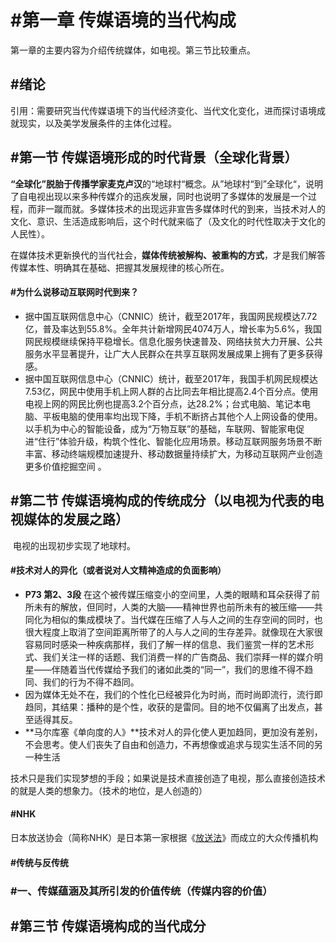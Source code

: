 # #第一章	传媒语境的当代构成

第一章的主要内容为介绍传统媒体，如电视。第三节比较重点。

## #绪论

​	引用：需要研究当代传媒语境下的当代经济变化、当代文化变化，进而探讨语境成就现实，以及美学发展条件的主体化过程。

## #第一节	传媒语境形成的时代背景（全球化背景）



​	**“全球化”**脱胎于**传播学家麦克卢汉**的“地球村“概念。从”地球村“到”全球化“，说明了自电视出现以来多种传媒介的迅疾发展，同时也说明了多媒体的发展是一个过程，而非一蹴而就。多媒体技术的出现远非宣告多媒体时代的到来，当技术对人的文化、意识、生活造成影响后，这个时代就来临了（及文化的时代性取决于文化的人民性）。

​	在媒体技术更新换代的当代社会，**媒体传统被解构、被重构的方式**，才是我们解答传媒本性、明确其在基础、把握其发展规律的核心所在。



#### #为什么说移动互联网时代到来？

+ 据中国互联网信息中心（CNNIC）统计，截至2017年，我国网民规模达7.72亿，普及率达到55.8%。全年共计新增网民4074万人，增长率为5.6%，我国网民规模继续保持平稳增长。信息化服务快速普及、网络扶贫大力开展、公共服务水平显著提升，让广大人民群众在共享互联网发展成果上拥有了更多获得感。
+ 据中国互联网信息中心（CNNIC）统计，截至2017年，我国手机网民规模达7.53亿，网民中使用手机上网人群的占比同去年相比提高2.4个百分点。使用电视上网的网民比例也提高3.2个百分点，达28.2%；台式电脑、笔记本电脑、平板电脑的使用率均出现下降，手机不断挤占其他个人上网设备的使用。以手机为中心的智能设备，成为“万物互联”的基础，车联网、智能家电促进“住行”体验升级，构筑个性化、智能化应用场景。移动互联网服务场景不断丰富、移动终端规模加速提升、移动数据量持续扩大，为移动互联网产业创造更多价值挖掘空间 。



## #第二节	传媒语境构成的传统成分（以电视为代表的电视媒体的发展之路）

​	电视的出现初步实现了地球村。

#### #技术对人的异化（或者说对人文精神造成的负面影响）

+  **P73 第2、3段**   在这个被传媒压缩变小的空间里，人类的眼睛和耳朵获得了前所未有的解放，但同时，人类的大脑——精神世界也前所未有的被压缩——共同化为相似的集成模块了。当代媒在压缩了人与人之间的生存空间的同时，也很大程度上取消了空间距离所带了的人与人之间的生存差异。就像现在大家很容易同时感染一种疾病那样，我们了解一样的信息、我们鉴赏一样的艺术形式、我们关注一样的话题、我们消费一样的广告商品、我们崇拜一样的媒介明星——伴随着当代传媒给予我们的诸如此类的“同一”，我们的思维不得不趋同、我们的行为不得不趋同。
+ 因为媒体无处不在，我们的个性化已经被异化为时尚，而时尚即流行，流行即趋同，其结果：播种的是个性，收获的是雷同。目的地不仅偏离了出发点，甚至适得其反。
+ **马尔库塞《单向度的人》**技术对人的异化使人更加趋同，更加没有差别，不会思考。使人们丧失了自由和创造力，不再想像或追求与现实生活不同的另一种生活 

技术只是我们实现梦想的手段；如果说是技术直接创造了电视，那么直接创造技术的就是人类的想象力。（技术的地位，是人创造的）

#### #NHK

日本放送协会（简称NHK）是日本第一家根据《[放送法](https://baike.baidu.com/item/%E6%94%BE%E9%80%81%E6%B3%95/5826319)》而成立的大众传播机构 

#### #传统与反传统



### #一、传媒蕴涵及其所引发的价值传统（传媒内容的价值）



## #第三节	传媒语境构成的当代成分